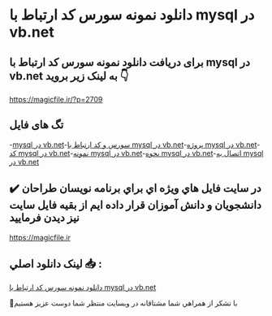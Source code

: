 # دانلود نمونه سورس کد ارتباط با mysql در vb.net

## برای دریافت دانلود نمونه سورس کد ارتباط با mysql در vb.net به لینک زیر بروید 👇

https://magicfile.ir/?p=2709

## تگ های فایل

-[mysql در vb.net](https://magicfile.ir/product/%d9%86%d9%85%d9%88%d9%86%d9%87-%d8%b3%d9%88%d8%b1%d8%b3-%d9%88-%da%a9%d8%af-%d8%a7%d8%b1%d8%aa%d8%a8%d8%a7%d8%b7-%d8%a8%d8%a7-mysql-%d8%af%d8%b1-vbnet/)-[سورس و کد ارتباط با mysql در vb.net](https://magicfile.ir/product/%d9%86%d9%85%d9%88%d9%86%d9%87-%d8%b3%d9%88%d8%b1%d8%b3-%d9%88-%da%a9%d8%af-%d8%a7%d8%b1%d8%aa%d8%a8%d8%a7%d8%b7-%d8%a8%d8%a7-mysql-%d8%af%d8%b1-vbnet/)-[پروژه mysql در vb.net](https://magicfile.ir/product/%d9%86%d9%85%d9%88%d9%86%d9%87-%d8%b3%d9%88%d8%b1%d8%b3-%d9%88-%da%a9%d8%af-%d8%a7%d8%b1%d8%aa%d8%a8%d8%a7%d8%b7-%d8%a8%d8%a7-mysql-%d8%af%d8%b1-vbnet/)-[کد mysql در vb.net](https://magicfile.ir/product/%d9%86%d9%85%d9%88%d9%86%d9%87-%d8%b3%d9%88%d8%b1%d8%b3-%d9%88-%da%a9%d8%af-%d8%a7%d8%b1%d8%aa%d8%a8%d8%a7%d8%b7-%d8%a8%d8%a7-mysql-%d8%af%d8%b1-vbnet/)-[نمونه mysql در vb.net](https://magicfile.ir/product/%d9%86%d9%85%d9%88%d9%86%d9%87-%d8%b3%d9%88%d8%b1%d8%b3-%d9%88-%da%a9%d8%af-%d8%a7%d8%b1%d8%aa%d8%a8%d8%a7%d8%b7-%d8%a8%d8%a7-mysql-%d8%af%d8%b1-vbnet/)-[نحوه mysql در vb.net](https://magicfile.ir/product/%d9%86%d9%85%d9%88%d9%86%d9%87-%d8%b3%d9%88%d8%b1%d8%b3-%d9%88-%da%a9%d8%af-%d8%a7%d8%b1%d8%aa%d8%a8%d8%a7%d8%b7-%d8%a8%d8%a7-mysql-%d8%af%d8%b1-vbnet/)-[اتصال به mysql در vb.net](https://magicfile.ir/product/%d9%86%d9%85%d9%88%d9%86%d9%87-%d8%b3%d9%88%d8%b1%d8%b3-%d9%88-%da%a9%d8%af-%d8%a7%d8%b1%d8%aa%d8%a8%d8%a7%d8%b7-%d8%a8%d8%a7-mysql-%d8%af%d8%b1-vbnet/)

## ✔️ در سايت فايل هاي ويژه اي براي برنامه نويسان طراحان دانشجويان و دانش آموزان قرار داده ايم از بقيه فايل سايت نيز ديدن فرماييد

https://magicfile.ir


## لينک دانلود اصلي 📥 :

[دانلود نمونه سورس کد ارتباط با mysql در vb.net](https://magicfile.ir/product/%d9%86%d9%85%d9%88%d9%86%d9%87-%d8%b3%d9%88%d8%b1%d8%b3-%d9%88-%da%a9%d8%af-%d8%a7%d8%b1%d8%aa%d8%a8%d8%a7%d8%b7-%d8%a8%d8%a7-mysql-%d8%af%d8%b1-vbnet/) 


🙏با تشکر از همراهي شما مشتاقانه در وبسایت منتظر شما دوست عزیز هستیم

